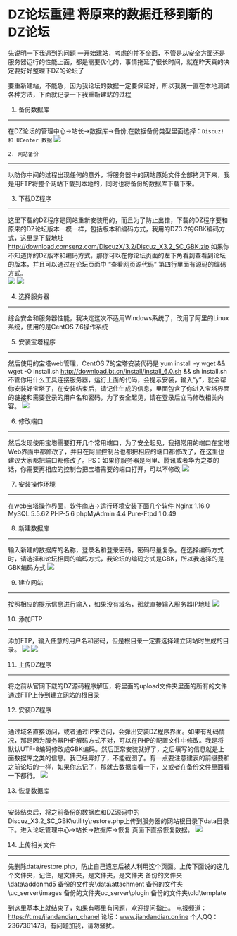 DZ论坛重建  将原来的数据迁移到新的DZ论坛
=====
先说明一下我遇到的问题
一开始建站，考虑的并不全面，不管是从安全方面还是服务器运行的性能上面，都是需要优化的，事情拖延了很长时间，就在昨天真的决定要好好整理下DZ的论坛了

要重新建站，不能急，因为我论坛的数据一定要保证好，所以我就一直在本地测试各种方法，下面就记录一下我重新建站的过程

1. 备份数据库
-------
在DZ论坛的管理中心->站长->数据库->备份,在数据备份类型里面选择：`Discuz! 和 UCenter 数据`
![](https://github.com/GaoGuai/rebuild-DZ_bbs/blob/master/images/数据库备份.png)

    2. 网站备份
-------
以防你中间的过程出现任何的意外，将服务器中的网站原始文件全部拷贝下来，我是用FTP将整个网站下载到本地的，同时也将备份的数据库下载下来。

3. 下载DZ程序
-------
这里下载的DZ程序是网站重新安装用的，而且为了防止出错，下载的DZ程序要和原来的DZ论坛版本一模一样，包括版本和编码方式，我用的DZ3.2的GBK编码方式，这里是下载地址 http://download.comsenz.com/DiscuzX/3.2/Discuz_X3.2_SC_GBK.zip 如果你不知道你的DZ版本和编码方式，那你可以在你论坛页面的左下角看到查看到论坛的版本，并且可以通过在论坛页面中 “查看网页源代码” 第四行里面有源码的编码方式。</br>
![](https://github.com/GaoGuai/rebuild-DZ_bbs/blob/master/images/查看编码方式.png)
![](https://github.com/GaoGuai/rebuild-DZ_bbs/blob/master/images/查看版本.png)

4. 选择服务器
-------
综合安全和服务器性能，我决定这次不适用Windows系统了，改用了阿里的Linux系统，使用的是CentOS 7.6操作系统

5. 安装宝塔程序
-------
然后使用的宝塔web管理，CentOS 7的宝塔安装代码是 
yum install -y wget && wget -O install.sh http://download.bt.cn/install/install_6.0.sh && sh install.sh
不管你用什么工具连接服务器，运行上面的代码，会提示安装，输入“y”，就会帮你安装好宝塔了，在安装结束后，请记住生成的信息，里面包含了你进入宝塔界面的链接和需要登录的用户名和密码，为了安全起见，请在登录后立马修改相关内容。
![](https://github.com/GaoGuai/rebuild-DZ_bbs/blob/master/images/修改宝塔信息.png)

6. 修改端口
-------
然后发现使用宝塔需要打开几个常用端口，为了安全起见，我把常用的端口在宝塔Web界面中都修改了，并且在阿里控制台也都把相应的端口都修改了，在这里也建议大家都把端口都修改了。PS：如果你服务器是阿里、腾讯或者华为之类的话，你需要再相应的控制台把宝塔需要的端口打开，可以不修改
![](https://github.com/GaoGuai/rebuild-DZ_bbs/blob/master/images/端口修改.png)

7. 安装操作环境
-------
在web宝塔操作界面，软件商店->运行环境安装下面几个软件
Nginx 1.16.0    MySQL 5.5.62   PHP-5.6    phpMyAdmin 4.4    Pure-Ftpd 1.0.49

8. 新建数据库
-------
输入新建的数据库的名称，登录名和登录密码，密码尽量复杂。在选择编码方式时，请选择和论坛相同的编码方式，我论坛的编码方式是GBK，所以我选择的是GBK编码方式
![](https://github.com/GaoGuai/rebuild-DZ_bbs/blob/master/images/新建数据库.png)

9. 建立网站
-------
按照相应的提示信息进行输入，如果没有域名，那就直接输入服务器IP地址
![](https://github.com/GaoGuai/rebuild-DZ_bbs/blob/master/images/新建网站.png)

10. 添加FTP
-------
添加FTP，输入任意的用户名和密码，但是根目录一定要选择建立网站时生成的目录。
![](https://github.com/GaoGuai/rebuild-DZ_bbs/blob/master/images/添加FTP.png)
![](https://github.com/GaoGuai/rebuild-DZ_bbs/blob/master/images/根目录.png)

11. 上传DZ程序
-------
将之前从官网下载的DZ源码程序解压，将里面的upload文件夹里面的所有的文件通过FTP上传到建立网站的根目录

12. 安装DZ程序
-------
通过域名直接访问，或者通过IP来访问，会弹出安装DZ程序界面。如果有乱码情况，那是因为服务器PHP解码方式不对，可以在PHP的配置文件中修改。我是将默认UTF-8编码修改成GBK编码。然后正常安装就好了，之后填写的信息就是上面数据库之类的信息。我已经弄好了，不能截图了。有一点要注意建表的前缀要和之前论坛的一样，如果你忘记了，那就去数据库看一下，又或者在备份文件里面看一下都行。
![](https://github.com/GaoGuai/rebuild-DZ_bbs/blob/master/images/GBK.png)

13. 恢复数据库
-------
安装结束后，将之前备份的数据库和DZ源码中的Discuz_X3.2_SC_GBK\utility\restore.php上传到服务器的网站根目录下data目录下。进入论坛管理中心->站长->数据库->恢复 页面下直接恢复数据。
![](https://github.com/GaoGuai/rebuild-DZ_bbs/blob/master/images/恢复数据库.png)

14. 上传相关文件
-------
先删除data/restore.php，防止自己遗忘后被人利用这个页面。上传下面说的这几个文件夹，记住，是文件夹，是文件夹，是文件夹
备份的文件夹\data\addonmd5
备份的文件夹\data\attachment
备份的文件夹\uc_server\images
备份的文件夹uc_server\plugin
备份的文件夹\old\template

到这里基本上就结束了，如果有哪里有问题，欢迎提问指出。
电报频道：https://t.me/jiandandian_chanel
论坛：www.jiandandian.online
个人QQ：2367361478，有问题加我，请勿骚扰。


